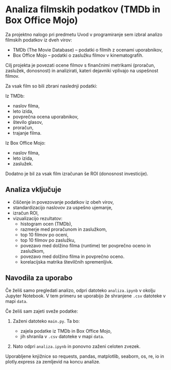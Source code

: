 # Analiza filmskih podatkov (TMDb in Box Office Mojo)

Za projektno nalogo pri predmetu Uvod v programiranje sem izbral analizo filmskih podatkov iz dveh virov:
- TMDb (The Movie Database) – podatki o filmih z ocenami uporabnikov,
- Box Office Mojo – podatki o zaslužku filmov v kinematografih.

Cilj projekta je povezati ocene filmov s finančnimi metrikami (proračun, zaslužek, donosnost) in analizirati, kateri dejavniki vplivajo na uspešnost filmov.

Za vsak film so bili zbrani naslednji podatki:

Iz TMDb:
- naslov filma,
- leto izida,
- povprečna ocena uporabnikov,
- število glasov,
- proračun,
- trajanje filma.

Iz Box Office Mojo:
- naslov filma,
- leto izida,
- zaslužek.

Dodatno je bil za vsak film izračunan še ROI (donosnost investicije).

## Analiza vključuje

- čiščenje in povezovanje podatkov iz obeh virov,
- standardizacijo naslovov za uspešno ujemanje,
- izračun ROI,
- vizualizacijo rezultatov:
  - histogram ocen (TMDb),
  - razmerje med proračunom in zaslužkom,
  - top 10 filmov po oceni,
  - top 10 filmov po zaslužku,
  - povezavo med dolžino filma (runtime) ter povprečno oceno in zaslužkom,
  - povezavo med dolžino filma in povprečno oceno.
  - korelacijska matrika številčnih spremenljivk.

## Navodila za uporabo

Če želiš samo pregledati analizo, odpri datoteko `analiza.ipynb` v okolju Jupyter Notebook. V tem primeru se uporabijo že shranjene `.csv` datoteke v mapi `data`.

Če želiš sam zajeti sveže podatke:

1. Zaženi datoteko `main.py`. Ta bo:
   - zajela podatke iz TMDb in Box Office Mojo,
   - jih shranila v `.csv` datoteke v mapi `data`.

2. Nato odpri `analiza.ipynb` in ponovno zaženi celoten zvezek.

Uporabljene knjižnice so requests, pandas, matplotlib, seaborn, os, re, io in plotly.express za zemljevid na koncu analize.
